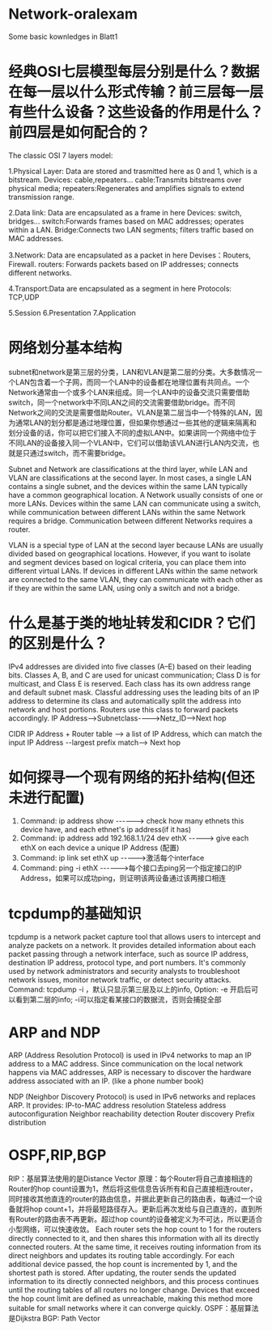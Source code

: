 # Network-oralexam
Some basic kownledges in Blatt1

# 经典OSI七层模型每层分别是什么？数据在每一层以什么形式传输？前三层每一层有些什么设备？这些设备的作用是什么？前四层是如何配合的？
The classic OSI 7 layers model: 

1.Physical Layer: Data are stored and trasmitted here as 0 and 1, which is a bitstream.
Devices: cable,repeaters... cable:Transmits bitstreams over physical media; repeaters:Regenerates and amplifies signals to extend transmission range.

2.Data link: Data are encapsulated as a frame in here
Devices: switch, bridges... switch:Forwards frames based on MAC addresses; operates within a LAN. Bridge:Connects two LAN segments; filters traffic based on MAC addresses.

3.Network: Data are encapsulated as a packet in here
Devises：Routers, Firewall. routers: Forwards packets based on IP addresses; connects different networks.

4.Transport:Data are encapsulated as a segment in here
Protocols: TCP,UDP

5.Session
6.Presentation
7.Application

# 网络划分基本结构
subnet和network是第三层的分类，LAN和VLAN是第二层的分类。大多数情况一个LAN包含着一个子网，而同一个LAN中的设备都在地理位置有共同点。一个Network通常由一个或多个LAN来组成。同一个LAN中的设备交流只需要借助switch，同一个network中不同LAN之间的交流需要借助bridge。而不同Network之间的交流是需要借助Router。VLAN是第二层当中一个特殊的LAN，因为通常LAN的划分都是通过地理位置，但如果你想通过一些其他的逻辑来隔离和划分设备的话，你可以把它们接入不同的虚拟LAN中。如果讲同一个网络中位于不同LAN的设备接入同一个VLAN中，它们可以借助该VLAN进行LAN内交流，也就是只通过switch，而不需要bridge。

Subnet and Network are classifications at the third layer, while LAN and VLAN are classifications at the second layer. In most cases, a single LAN contains a single subnet, and the devices within the same LAN typically have a common geographical location. A Network usually consists of one or more LANs. Devices within the same LAN can communicate using a switch, while communication between different LANs within the same Network requires a bridge. Communication between different Networks requires a router.

VLAN is a special type of LAN at the second layer because LANs are usually divided based on geographical locations. However, if you want to isolate and segment devices based on logical criteria, you can place them into different virtual LANs. If devices in different LANs within the same network are connected to the same VLAN, they can communicate with each other as if they are within the same LAN, using only a switch and not a bridge.


# 什么是基于类的地址转发和CIDR？它们的区别是什么？

IPv4 addresses are divided into five classes (A–E) based on their leading bits.
Classes A, B, and C are used for unicast communication; Class D is for multicast, and Class E is reserved.
Each class has its own address range and default subnet mask.
Classful addressing uses the leading bits of an IP address to determine its class and automatically split the address into network and host portions. Routers use this class to forward packets accordingly.
IP Address-->Subnetclass---->Netz_ID-->Next hop

CIDR
IP Address + Router table --> a list of IP Address, which can match the input IP Address --largest prefix match--> Next hop

# 如何探寻一个现有网络的拓扑结构(但还未进行配置)
1. Command: ip address show  ------> check how many ethnets this device have, and each ethnet's ip address(if it has)
3. Command: ip address add 192.168.1.1/24 dev ethX -----> give each ethX on each device a unique IP Address (配置)
4. Command: ip link set ethX up ----->激活每个interface
5. Command: ping -i ethX ------>每个接口去ping另一个指定接口的IP Address，如果可以成功ping，则证明该两设备通过该两接口相连

# tcpdump的基础知识
tcpdump is a network packet capture tool that allows users to intercept and analyze packets on a network. It provides detailed information about each packet passing through a network interface, such as source IP address, destination IP address, protocol type, and port numbers. It's commonly used by network administrators and security analysts to troubleshoot network issues, monitor network traffic, or detect security attacks.
Command:  tcpdump -i <interface> ，默认只显示第三层及以上的info, Option: -e 开启后可以看到第二层的info; -i可以指定看某接口的数据流，否则会捕捉全部 

# ARP and NDP
ARP (Address Resolution Protocol) is used in IPv4 networks to map an IP address to a MAC address. Since communication on the local network happens via MAC addresses, ARP is necessary to discover the hardware address associated with an IP. (like a phone number book)

NDP (Neighbor Discovery Protocol) is used in IPv6 networks and replaces ARP. It provides:
IP-to-MAC address resolution
Stateless address autoconfiguration
Neighbor reachability detection
Router discovery
Prefix distribution

# OSPF,RIP,BGP
RIP：基层算法使用的是Distance Vector
原理：每个Router将自己直接相连的Router的hop count设置为1，然后将这些信息告诉所有和自己直接相连router，同时接收其他直连的router的路由信息，并据此更新自己的路由表，每通过一个设备就将hop count+1，并将最短路径存入。更新后再次发给与自己直连的，直到所有Router的路由表不再更新。超过hop count的设备被定义为不可达，所以更适合小型网络，可以快速收敛。
Each router sets the hop count to 1 for the routers directly connected to it, and then shares this information with all its directly connected routers. At the same time, it receives routing information from its direct neighbors and updates its routing table accordingly. For each additional device passed, the hop count is incremented by 1, and the shortest path is stored. After updating, the router sends the updated information to its directly connected neighbors, and this process continues until the routing tables of all routers no longer change. Devices that exceed the hop count limit are defined as unreachable, making this method more suitable for small networks where it can converge quickly.
OSPF：基层算法是Dijkstra
BGP: Path Vector



